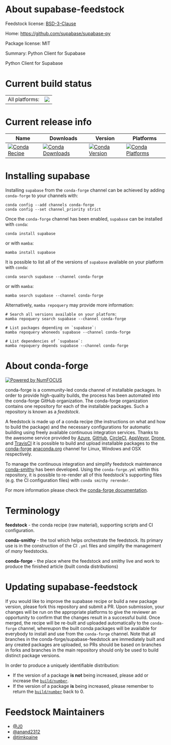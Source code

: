 About supabase-feedstock
========================

Feedstock license: [BSD-3-Clause](https://github.com/conda-forge/supabase-feedstock/blob/main/LICENSE.txt)

Home: https://github.com/supabase/supabase-py

Package license: MIT

Summary: Python Client for Supabase

Python Client for Supabase


Current build status
====================


<table><tr><td>All platforms:</td>
    <td>
      <a href="https://dev.azure.com/conda-forge/feedstock-builds/_build/latest?definitionId=18051&branchName=main">
        <img src="https://dev.azure.com/conda-forge/feedstock-builds/_apis/build/status/supabase-feedstock?branchName=main">
      </a>
    </td>
  </tr>
</table>

Current release info
====================

| Name | Downloads | Version | Platforms |
| --- | --- | --- | --- |
| [![Conda Recipe](https://img.shields.io/badge/recipe-supabase-green.svg)](https://anaconda.org/conda-forge/supabase) | [![Conda Downloads](https://img.shields.io/conda/dn/conda-forge/supabase.svg)](https://anaconda.org/conda-forge/supabase) | [![Conda Version](https://img.shields.io/conda/vn/conda-forge/supabase.svg)](https://anaconda.org/conda-forge/supabase) | [![Conda Platforms](https://img.shields.io/conda/pn/conda-forge/supabase.svg)](https://anaconda.org/conda-forge/supabase) |

Installing supabase
===================

Installing `supabase` from the `conda-forge` channel can be achieved by adding `conda-forge` to your channels with:

```
conda config --add channels conda-forge
conda config --set channel_priority strict
```

Once the `conda-forge` channel has been enabled, `supabase` can be installed with `conda`:

```
conda install supabase
```

or with `mamba`:

```
mamba install supabase
```

It is possible to list all of the versions of `supabase` available on your platform with `conda`:

```
conda search supabase --channel conda-forge
```

or with `mamba`:

```
mamba search supabase --channel conda-forge
```

Alternatively, `mamba repoquery` may provide more information:

```
# Search all versions available on your platform:
mamba repoquery search supabase --channel conda-forge

# List packages depending on `supabase`:
mamba repoquery whoneeds supabase --channel conda-forge

# List dependencies of `supabase`:
mamba repoquery depends supabase --channel conda-forge
```


About conda-forge
=================

[![Powered by
NumFOCUS](https://img.shields.io/badge/powered%20by-NumFOCUS-orange.svg?style=flat&colorA=E1523D&colorB=007D8A)](https://numfocus.org)

conda-forge is a community-led conda channel of installable packages.
In order to provide high-quality builds, the process has been automated into the
conda-forge GitHub organization. The conda-forge organization contains one repository
for each of the installable packages. Such a repository is known as a *feedstock*.

A feedstock is made up of a conda recipe (the instructions on what and how to build
the package) and the necessary configurations for automatic building using freely
available continuous integration services. Thanks to the awesome service provided by
[Azure](https://azure.microsoft.com/en-us/services/devops/), [GitHub](https://github.com/),
[CircleCI](https://circleci.com/), [AppVeyor](https://www.appveyor.com/),
[Drone](https://cloud.drone.io/welcome), and [TravisCI](https://travis-ci.com/)
it is possible to build and upload installable packages to the
[conda-forge](https://anaconda.org/conda-forge) [anaconda.org](https://anaconda.org/)
channel for Linux, Windows and OSX respectively.

To manage the continuous integration and simplify feedstock maintenance
[conda-smithy](https://github.com/conda-forge/conda-smithy) has been developed.
Using the ``conda-forge.yml`` within this repository, it is possible to re-render all of
this feedstock's supporting files (e.g. the CI configuration files) with ``conda smithy rerender``.

For more information please check the [conda-forge documentation](https://conda-forge.org/docs/).

Terminology
===========

**feedstock** - the conda recipe (raw material), supporting scripts and CI configuration.

**conda-smithy** - the tool which helps orchestrate the feedstock.
                   Its primary use is in the construction of the CI ``.yml`` files
                   and simplify the management of *many* feedstocks.

**conda-forge** - the place where the feedstock and smithy live and work to
                  produce the finished article (built conda distributions)


Updating supabase-feedstock
===========================

If you would like to improve the supabase recipe or build a new
package version, please fork this repository and submit a PR. Upon submission,
your changes will be run on the appropriate platforms to give the reviewer an
opportunity to confirm that the changes result in a successful build. Once
merged, the recipe will be re-built and uploaded automatically to the
`conda-forge` channel, whereupon the built conda packages will be available for
everybody to install and use from the `conda-forge` channel.
Note that all branches in the conda-forge/supabase-feedstock are
immediately built and any created packages are uploaded, so PRs should be based
on branches in forks and branches in the main repository should only be used to
build distinct package versions.

In order to produce a uniquely identifiable distribution:
 * If the version of a package **is not** being increased, please add or increase
   the [``build/number``](https://docs.conda.io/projects/conda-build/en/latest/resources/define-metadata.html#build-number-and-string).
 * If the version of a package **is** being increased, please remember to return
   the [``build/number``](https://docs.conda.io/projects/conda-build/en/latest/resources/define-metadata.html#build-number-and-string)
   back to 0.

Feedstock Maintainers
=====================

* [@J0](https://github.com/J0/)
* [@anand2312](https://github.com/anand2312/)
* [@timkpaine](https://github.com/timkpaine/)

